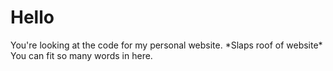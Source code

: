 # Hello

You're looking at the code for my personal website. \*Slaps roof of website\*  You can fit so many words in here.

